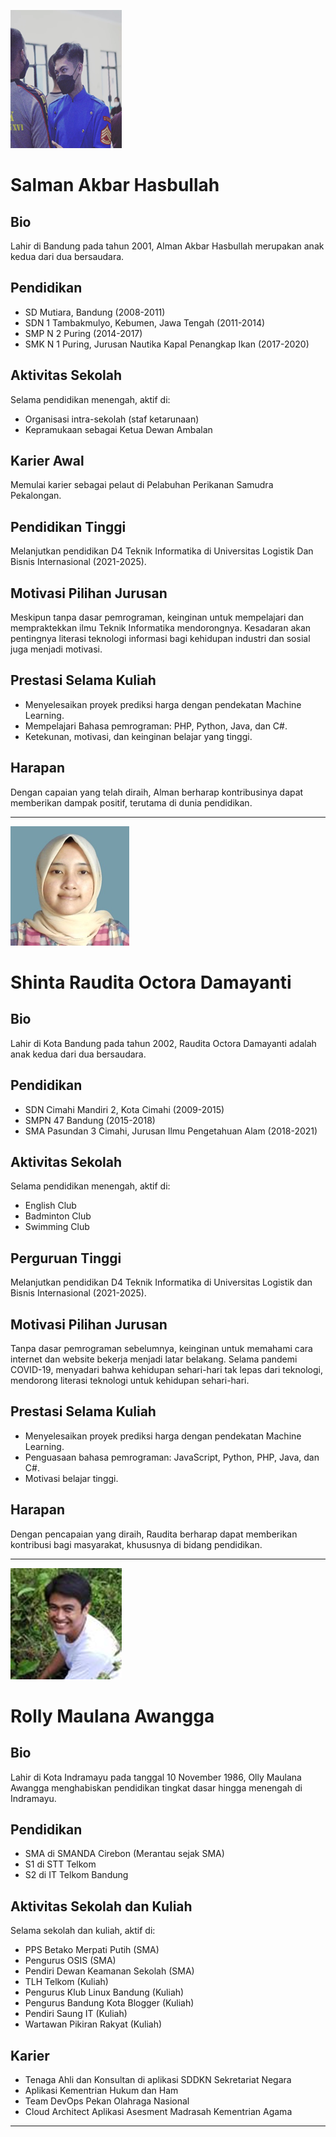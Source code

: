 
![Alt text](./img/image-1.png)
# Salman Akbar Hasbullah 

## Bio

Lahir di Bandung pada tahun 2001, Alman Akbar Hasbullah merupakan anak kedua dari dua bersaudara.

## Pendidikan

- SD Mutiara, Bandung (2008-2011)
- SDN 1 Tambakmulyo, Kebumen, Jawa Tengah (2011-2014)
- SMP N 2 Puring (2014-2017)
- SMK N 1 Puring, Jurusan Nautika Kapal Penangkap Ikan (2017-2020)

## Aktivitas Sekolah

Selama pendidikan menengah, aktif di:
- Organisasi intra-sekolah (staf ketarunaan)
- Kepramukaan sebagai Ketua Dewan Ambalan

## Karier Awal

Memulai karier sebagai pelaut di Pelabuhan Perikanan Samudra Pekalongan.

## Pendidikan Tinggi

Melanjutkan pendidikan D4 Teknik Informatika di Universitas Logistik Dan Bisnis Internasional (2021-2025).

## Motivasi Pilihan Jurusan

Meskipun tanpa dasar pemrograman, keinginan untuk mempelajari dan mempraktekkan ilmu Teknik Informatika mendorongnya. Kesadaran akan pentingnya literasi teknologi informasi bagi kehidupan industri dan sosial juga menjadi motivasi.

## Prestasi Selama Kuliah

- Menyelesaikan proyek prediksi harga dengan pendekatan Machine Learning.
- Mempelajari Bahasa pemrograman: PHP, Python, Java, dan C#.
- Ketekunan, motivasi, dan keinginan belajar yang tinggi.

## Harapan

Dengan capaian yang telah diraih, Alman berharap kontribusinya dapat memberikan dampak positif, terutama di dunia pendidikan.

---
![Alt text](./img/image-3.png)
# Shinta Raudita Octora Damayanti

## Bio

Lahir di Kota Bandung pada tahun 2002, Raudita Octora Damayanti adalah anak kedua dari dua bersaudara.

## Pendidikan

- SDN Cimahi Mandiri 2, Kota Cimahi (2009-2015)
- SMPN 47 Bandung (2015-2018)
- SMA Pasundan 3 Cimahi, Jurusan Ilmu Pengetahuan Alam (2018-2021)

## Aktivitas Sekolah

Selama pendidikan menengah, aktif di:
- English Club
- Badminton Club
- Swimming Club

## Perguruan Tinggi

Melanjutkan pendidikan D4 Teknik Informatika di Universitas Logistik dan Bisnis Internasional (2021-2025).

## Motivasi Pilihan Jurusan

Tanpa dasar pemrograman sebelumnya, keinginan untuk memahami cara internet dan website bekerja menjadi latar belakang. Selama pandemi COVID-19, menyadari bahwa kehidupan sehari-hari tak lepas dari teknologi, mendorong literasi teknologi untuk kehidupan sehari-hari.

## Prestasi Selama Kuliah

- Menyelesaikan proyek prediksi harga dengan pendekatan Machine Learning.
- Penguasaan bahasa pemrograman: JavaScript, Python, PHP, Java, dan C#.
- Motivasi belajar tinggi.

## Harapan

Dengan pencapaian yang diraih, Raudita berharap dapat memberikan kontribusi bagi masyarakat, khususnya di bidang pendidikan.

---

![Alt text](./img/image-4.png)
# Rolly Maulana Awangga

## Bio

Lahir di Kota Indramayu pada tanggal 10 November 1986, Olly Maulana Awangga menghabiskan pendidikan tingkat dasar hingga menengah di Indramayu.

## Pendidikan

- SMA di SMANDA Cirebon (Merantau sejak SMA)
- S1 di STT Telkom
- S2 di IT Telkom Bandung

## Aktivitas Sekolah dan Kuliah

Selama sekolah dan kuliah, aktif di:
- PPS Betako Merpati Putih (SMA)
- Pengurus OSIS (SMA)
- Pendiri Dewan Keamanan Sekolah (SMA)
- TLH Telkom (Kuliah)
- Pengurus Klub Linux Bandung (Kuliah)
- Pengurus Bandung Kota Blogger (Kuliah)
- Pendiri Saung IT (Kuliah)
- Wartawan Pikiran Rakyat (Kuliah)

## Karier

- Tenaga Ahli dan Konsultan di aplikasi SDDKN Sekretariat Negara
- Aplikasi Kementrian Hukum dan Ham
- Team DevOps Pekan Olahraga Nasional
- Cloud Architect Aplikasi Asesment Madrasah Kementrian Agama

---



 